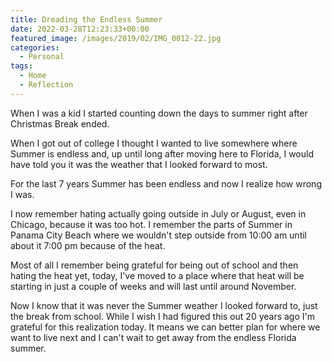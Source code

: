 ```yaml
---
title: Dreading the Endless Summer
date: 2022-03-28T12:23:33+00:00
featured_image: /images/2019/02/IMG_0012-22.jpg
categories:
  - Personal
tags:
  - Home
  - Reflection
---
```


When I was a kid I started counting down the days to summer right after Christmas Break ended.

When I got out of college I thought I wanted to live somewhere where Summer is endless and, up until long after moving here to Florida, I would have told you it was the weather that I looked forward to most.

For the last 7 years Summer has been endless and now I realize how wrong I was.

I now remember hating actually going outside in July or August, even in Chicago, because it was too hot. I remember the parts of Summer in Panama City Beach where we wouldn't step outside from 10:00 am until about it 7:00 pm because of the heat.

Most of all I remember being grateful for being out of school and then hating the heat yet, today, I've moved to a place where that heat will be starting in just a couple of weeks and will last until around November.

Now I know that it was never the Summer weather I looked forward to, just the break from school. While I wish I had figured this out 20 years ago I'm grateful for this realization today. It means we can better plan for where we want to live next and I can't wait to get away from the endless Florida summer.